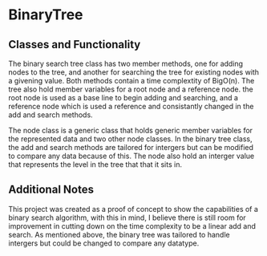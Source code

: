 # BinaryTree

## Classes and Functionality
The binary search tree class has two member methods, one for adding nodes to the tree, and another for searching the tree for existing nodes with a givening value. Both methods contain a time complextity of BigO(n). The tree also hold member variables for a root node and a reference node. the root node is used as a base line to begin adding and searching, and a reference node which is used a reference and consistantly changed in the add and search methods.

The node class is a generic class that holds generic member variables for the represented data and two other node classes. In the binary tree class, the add and search methods are tailored for intergers but can be modified to compare any data because of this. The node also hold an interger value that represents the level in the tree that that it sits in.

## Additional Notes

This project was created as a proof of concept to show the capabilities of a binary search algorithm, with this in mind, I believe there is still room for improvement in cutting down on the time complexity to be a linear add and search. As mentioned above, the binary tree was tailored to handle intergers but could be changed to compare any datatype.
